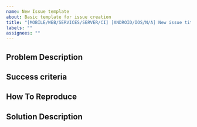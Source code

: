 ```yaml
---
name: New Issue template
about: Basic template for issue creation
title: "[MOBILE/WEB/SERVICES/SERVER/CI] [ANDROID/IOS/N/A] New issue title"
labels: ""
assignees: ""
---
```


## **Problem Description**

## **Success criteria**

## **How To Reproduce**

## **Solution Description**
